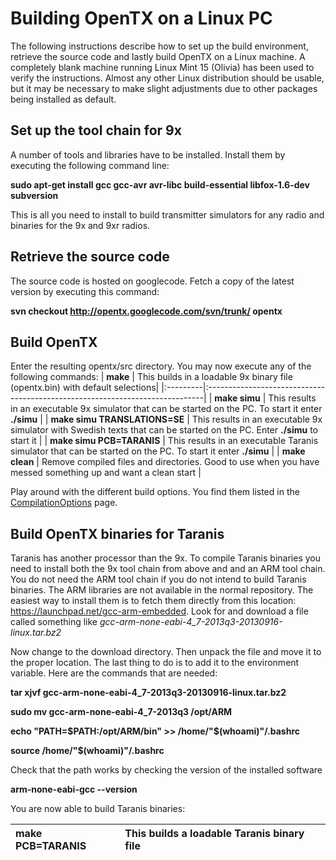 # Building OpenTX on a Linux PC #
The following instructions describe how to set up the build environment, retrieve the source code and lastly build OpenTX on a Linux machine. A completely blank machine running Linux Mint 15 (Olivia) has been used to verify the instructions. Almost any other Linux distribution should be usable, but it may be necessary to make slight adjustments due to other packages being installed as default.
## Set up the tool chain for 9x ##
A number of tools and libraries have to be installed. Install them by executing the following command line:

**sudo apt-get install gcc gcc-avr avr-libc build-essential libfox-1.6-dev subversion**

This is all you need to install to build transmitter simulators for any radio and binaries for the 9x and 9xr radios.

## Retrieve the source code ##
The source code is hosted on googlecode. Fetch a copy of the latest version by executing this command:

**svn checkout http://opentx.googlecode.com/svn/trunk/ opentx**

## Build OpenTX ##
Enter the resulting opentx/src directory. You may now execute any of the following commands:
| **make** | This builds in a loadable 9x binary file (opentx.bin) with default selections|
|:---------|:-----------------------------------------------------------------------------|
| **make simu** | This results in an executable 9x simulator that can be started on the PC. To start it enter **./simu** |
| **make simu TRANSLATIONS=SE** | This results in an executable 9x simulator with Swedish texts that can be started on the PC. Enter **./simu** to start it |
| **make simu PCB=TARANIS** | This results in an executable Taranis simulator that can be started on the PC. To start it enter **./simu** |
| **make clean** | Remove compiled files and directories. Good to use when you have messed something up and want a clean start |

Play around with the different build options. You find them listed in the [CompilationOptions](CompilationOptions.md) page.

## Build OpenTX binaries for Taranis ##
Taranis has another processor than the 9x. To compile Taranis binaries you need to install both the 9x tool chain from above  and and an ARM tool chain. You do not need the ARM tool chain if you do not intend to build Taranis binaries. The ARM libraries are not available in the normal repository. The easiest way to install them is to fetch them directly from this location:
https://launchpad.net/gcc-arm-embedded. Look for and download a file called something like _gcc-arm-none-eabi-4\_7-2013q3-20130916-linux.tar.bz2_

Now change to the download directory. Then unpack the file and move it to the proper location. The last thing to do is to add it to the environment variable. Here are the commands that are needed:

**tar xjvf gcc-arm-none-eabi-4\_7-2013q3-20130916-linux.tar.bz2**

**sudo mv gcc-arm-none-eabi-4\_7-2013q3 /opt/ARM**

**echo "PATH=$PATH:/opt/ARM/bin" >> /home/"$(whoami)"/.bashrc**

**source /home/"$(whoami)"/.bashrc**

Check that the path works by checking the version of the installed software

**arm-none-eabi-gcc --version**

You are now able to build Taranis binaries:

| **make PCB=TARANIS** | This builds a loadable Taranis binary file|
|:---------------------|:------------------------------------------|